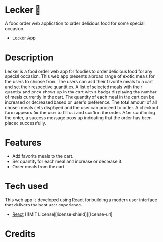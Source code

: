 # Lecker 🍱

A food order web application to order delicious food for some special occasion.

* [Lecker App](https://abhithere.github.io/lecker/)

# Description

Lecker is a food order web app for foodies to order delicious food for any special occasion.
This web app presents a broad range of exotic meals for the users to choose from.
The users can add their favorite meals to a cart and set their respective quantities.
A list of selected meals with their quantity and price shows up in the cart with a badge displaying the number of meals currently in the cart.
The quantity of each meal in the cart can be increased or decreased based on user's preference.
The total amount of all chosen meals gets displayed and the user can proceed to order.
A checkout form appears for the user to fill out and confirm the order.
After confirming the order, a success message pops up indicating that the order has been placed successfully.

# Features

* Add favorite meals to the cart.
* Set quantity for each meal and increase or decrease it.
* Order meals from the cart.

# Tech used
This web app is developed using React for building a modern user interface that delivers the best user experience.

* [React](https://reactjs.org/)
[![MIT License][license-shield]][license-url]

# Credits



